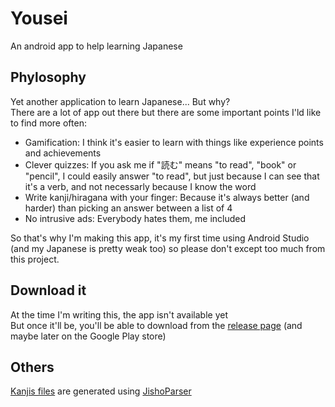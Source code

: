 # Yousei
An android app to help learning Japanese 

## Phylosophy
Yet another application to learn Japanese... But why?<br/>
There are a lot of app out there but there are some important points I'ld like to find more often:
 - Gamification: I think it's easier to learn with things like experience points and achievements
 - Clever quizzes: If you ask me if "読む" means "to read", "book" or "pencil", I could easily answer "to read", but just because I can see that it's a verb, and not necessarly because I know the word
 - Write kanji/hiragana with your finger: Because it's always better (and harder) than picking an answer between a list of 4
 - No intrusive ads: Everybody hates them, me included
 
So that's why I'm making this app, it's my first time using Android Studio (and my Japanese is pretty weak too) so please don't except too much from this project.

## Download it
At the time I'm writing this, the app isn't available yet<br/>
But once it'll be, you'll be able to download from the [release page](https://github.com/Xwilarg/Yousei/releases) (and maybe later on the Google Play store)

## Others
[Kanjis files](app/src/main/res/raw) are generated using [JishoParser](https://github.com/Xwilarg/JishoParser)
